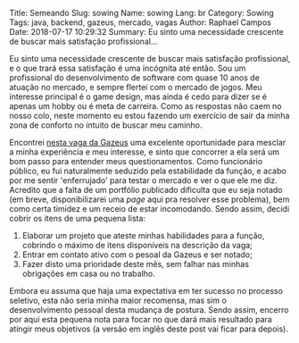 Title: Semeando
Slug: sowing
Name: sowing
Lang: br
Category: Sowing
Tags: java, backend, gazeus, mercado, vagas
Author: Raphael Campos
Date: 2018-07-17 10:29:32
Summary: Eu sinto uma necessidade crescente de buscar mais satisfação profissional...

Eu sinto uma necessidade crescente de buscar mais satisfação profissional, e o que trará essa satisfação é uma incógnita até então. Sou um profissional do desenvolvimento de software com quase 10 anos de atuação no mercado, e sempre flertei com o mercado de jogos. Meu interesse principal é o game design, mas ainda é cedo para dizer se é apenas um hobby ou é meta de carreira. Como as respostas não caem no nosso colo, neste momento eu estou fazendo um exercício de sair da minha zona de conforto no intuito de buscar meu caminho.

Encontrei [nesta vaga da Gazeus](https://jobs.kenoby.com/gazeus/job/desenvolvedor-java/59a856719bbada461d72c580) uma excelente oportunidade para mesclar a minha experiência e meu interesse, e sinto que concorrer a ela será um bom passo para entender meus questionamentos. Como funcionário público, eu fui naturalmente seduzido pela estabilidade da função, e acabo por me sentir 'enferrujado' para testar o mercado e ver o que ele me diz. Acredito que a falta de um portfólio publicado dificulta que eu seja notado (em breve, disponibilizarei uma *page* aqui pra resolver esse problema), bem como certa timidez e um receio de estar incomodando. Sendo assim, decidi cobrir os itens de uma pequena lista:

1. Elaborar um projeto que ateste minhas habilidades para a função, cobrindo o máximo de itens disponíveis na descrição da vaga;
2. Entrar em contato ativo com o pesoal da Gazeus e ser notado;
3. Fazer disto uma prioridade deste mês, sem falhar nas minhas obrigações em casa ou no trabalho.

Embora eu assuma que haja uma expectativa em ter sucesso no processo seletivo, esta não seria minha maior recomensa, mas sim o desenvolvimento pessoal desta mudança de postura. Sendo assim, encerro por aqui esta pequena nota para focar no que dará mais resultado para atingir meus objetivos (a versão em inglês deste post vai ficar para depois).
